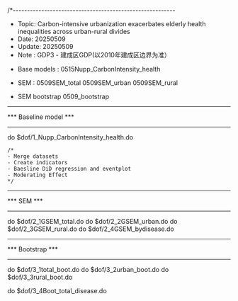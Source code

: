 /*---------------------------------------------------------
* Topic: Carbon-intensive urbanization exacerbates elderly health inequalities across urban-rural divides
* Date: 20250509
* Update: 20250509
* Note : GDP3 - 建成区GDP(以2010年建成区边界为准）

- Base models : 0515Nupp_CarbonIntensity_health

- SEM : 
	0509SEM_total
	0509SEM_urban
	0509SEM_rural
	
- SEM bootstrap
	0509_bootstrap



**********************
*** Baseline model ***
**********************

do $dof/1_Nupp_CarbonIntensity_health.do

	/*
	- Merge datasets
	- Create indicators
	- Baesline DiD regression and eventplot
	- Moderating Effect
	*/

	

***********
*** SEM ***
***********	

do $dof/2_1GSEM_total.do
do $dof/2_2GSEM_urban.do
do $dof/2_3GSEM_rural.do
do $dof/2_4GSEM_bydisease.do



*****************
*** Bootstrap ***
*****************

do $dof/3_1total_boot.do
do $dof/3_2urban_boot.do
do $dof/3_3rural_boot.do

do $dof/3_4Boot_total_disease.do

